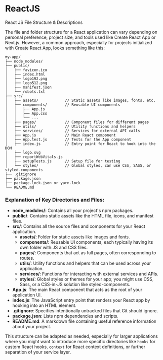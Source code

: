 # ReactJS
React JS File Structure &amp; Descriptions

The file and folder structure for a React application can vary depending on personal preference, project size, and tools used like Create React App or Next.js. However, a common approach, especially for projects initialized with Create React App, looks something like this:

```
my-app/
├── node_modules/
├── public/
│   ├── favicon.ico
│   ├── index.html
│   ├── logo192.png
│   ├── logo512.png
│   ├── manifest.json
│   └── robots.txt
├── src/
│   ├── assets/            // Static assets like images, fonts, etc.
│   ├── components/        // Reusable UI components
│   │   ├── App.js
│   │   ├── App.css
│   │   └── ...
│   ├── pages/             // Component files for different pages
│   ├── utils/             // Utility functions and helpers
│   ├── services/          // Services for external API calls
│   ├── App.js             // Main React component
│   ├── App.test.js        // Tests for the App component
│   ├── index.js           // Entry point for React to hook into the DOM
│   ├── logo.svg
│   ├── reportWebVitals.js
│   ├── setupTests.js      // Setup file for testing
│   └── styles/            // Global styles, can use CSS, SASS, or styled-components
├── .gitignore
├── package.json
├── package-lock.json or yarn.lock
└── README.md
```

### Explanation of Key Directories and Files:

- **node_modules/**: Contains all your project's npm packages.
- **public/**: Contains static assets like the HTML file, icons, and manifest files.
- **src/**: Contains all the source files and components for your React application.
  - **assets/**: Folder for static assets like images and fonts.
  - **components/**: Reusable UI components, each typically having its own folder with JS and CSS files.
  - **pages/**: Components that act as full pages, often corresponding to routes.
  - **utils/**: Utility functions and helpers that can be used across your application.
  - **services/**: Functions for interacting with external services and APIs.
  - **styles/**: Global styles or themes for your app; you might use CSS, Sass, or a CSS-in-JS solution like styled-components.
- **App.js**: The main React component that acts as the root of your application UI.
- **index.js**: The JavaScript entry point that renders your React app by hooking into an HTML element.
- **.gitignore**: Specifies intentionally untracked files that Git should ignore.
- **package.json**: Lists npm dependencies and scripts.
- **README.md**: A markdown file containing useful reference information about your project.

This structure can be adapted as needed, especially for larger applications where you might want to introduce more specific directories like `hooks` for custom React hooks, `context` for React context definitions, or further separation of your service layer.
